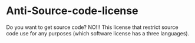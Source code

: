 # Anti-Source-code-license


Do you want to get source code? NO!!!
This license that restrict source code
use for any purposes (which software license
has a three languages).
